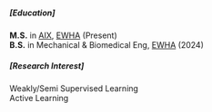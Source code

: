 <p></p>

##### [Education]
**M.S.** in [AIX](https://aix.ewha.ac.kr/), [EWHA](http://www.ewha.ac.kr/ewha/index.do) (Present)<br>
**B.S.** in  Mechanical & Biomedical Eng, [EWHA](http://www.ewha.ac.kr/ewha/index.do) (2024)

##### [Research Interest]
Weakly/Semi Supervised Learning<br>
Active Learning
